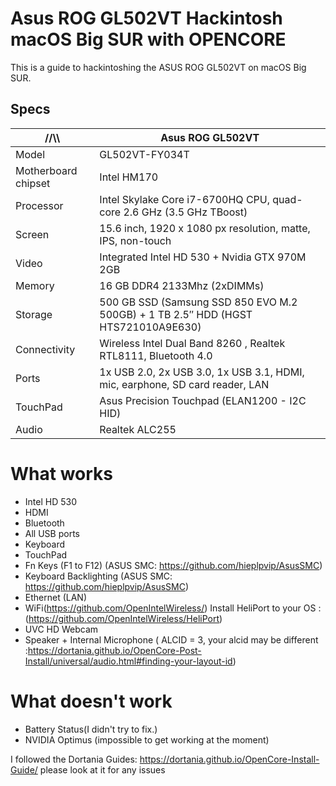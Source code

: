 # Asus ROG GL502VT Hackintosh macOS Big SUR with OPENCORE

This is a guide to hackintoshing the ASUS ROG GL502VT on macOS Big SUR.


## Specs

//\\\ | Asus ROG GL502VT
------------ | -------------
Model | GL502VT-FY034T
Motherboard chipset | Intel HM170
Processor |	Intel Skylake Core i7-6700HQ CPU, quad-core 2.6 GHz (3.5 GHz TBoost)
Screen |	15.6 inch, 1920 x 1080 px resolution, matte, IPS, non-touch
Video |	Integrated Intel HD 530 + Nvidia GTX 970M 2GB
Memory |	16 GB DDR4 2133Mhz (2xDIMMs)
Storage |	500 GB SSD (Samsung SSD 850 EVO M.2 500GB) + 1 TB 2.5″ HDD (HGST HTS721010A9E630)
Connectivity |	Wireless Intel Dual Band 8260 , Realtek RTL8111, Bluetooth 4.0
Ports | 1x USB 2.0,	2x USB 3.0, 1x USB 3.1, HDMI, mic, earphone, SD card reader, LAN
TouchPad | Asus Precision Touchpad (ELAN1200 - I2C HID)
Audio | Realtek ALC255

# What works

* Intel HD 530
* HDMI
* Bluetooth
* All USB ports
* Keyboard
* TouchPad 
* Fn Keys (F1 to F12) (ASUS SMC: https://github.com/hieplpvip/AsusSMC)
* Keyboard Backlighting (ASUS SMC: https://github.com/hieplpvip/AsusSMC)
* Ethernet (LAN)
* WiFi(https://github.com/OpenIntelWireless/)
  Install HeliPort to your OS : (https://github.com/OpenIntelWireless/HeliPort)
* UVC HD Webcam
* Speaker + Internal Microphone ( ALCID = 3,  your alcid may be different :https://dortania.github.io/OpenCore-Post-Install/universal/audio.html#finding-your-layout-id)

# What doesn't work

* Battery Status(I didn't try to fix.)
* NVIDIA Optimus (impossible to get working at the moment)


I followed the Dortania Guides: https://dortania.github.io/OpenCore-Install-Guide/ please look at it for any issues
